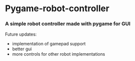 # Pygame-robot-controller
### A simple robot controller made with pygame for GUI

Future updates:
 * implementation of gamepad support
 * better gui
 * more controls for other robot implementations
